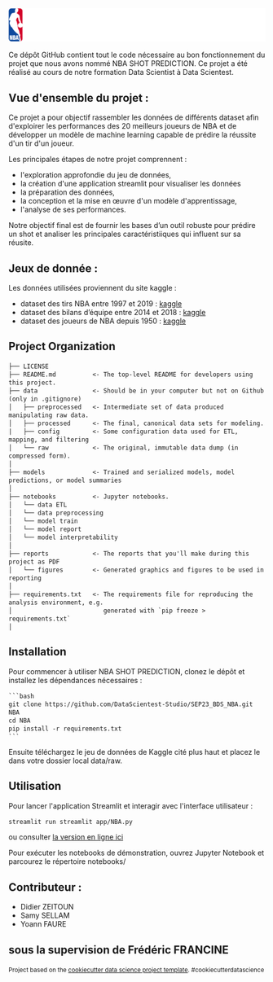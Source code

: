 ![NBA_prediction](reports/NBA_white.png)


Ce dépôt GitHub contient tout le code nécessaire au bon fonctionnement du projet que nous avons nommé NBA SHOT PREDICTION.
Ce projet a été réalisé au cours de notre formation Data Scientist à Data Scientest.

## Vue d'ensemble du projet :

Ce projet a pour objectif rassembler les données de différents dataset afin d'exploirer les performances des 20 meilleurs joueurs de NBA et de développer un modèle de machine learning capable de prédire la réussite d'un tir d'un joueur.

Les principales étapes de notre projet comprennent :  
- l'exploration approfondie du jeu de données,
- la création d'une application streamlit pour visualiser les données  
- la préparation des données, 
- la conception et la mise en œuvre d'un modèle d'apprentissage, 
- l'analyse de ses performances.

Notre objectif final est de fournir les bases d’un outil robuste pour prédire un shot et analiser les principales caractéristiiques qui influent sur sa réusite.

## Jeux de donnée : 
Les données utilisées proviennent du site kaggle : 
- dataset des tirs NBA entre 1997 et 2019 : [kaggle](https://www.kaggle.com/jonathangmwl/nba-shot-locations)
- dataset des bilans d’équipe entre 2014 et 2018 : [kaggle](https://www.kaggle.com/nathanlauga/nba-games?select=ranking.csv)
- dataset des joueurs de NBA depuis 1950 : [kaggle](https://www.kaggle.com/drgilermo/nba-players-stats?select=Players.csv)


Project Organization
------------

    ├── LICENSE
    ├── README.md          <- The top-level README for developers using this project.
    ├── data               <- Should be in your computer but not on Github (only in .gitignore)
    │   ├── preprocessed   <- Intermediate set of data produced manipulating raw data.
    │   ├── processed      <- The final, canonical data sets for modeling.
    |   ├── config         <- Some configuration data used for ETL, mapping, and filtering
    │   └── raw            <- The original, immutable data dump (in compressed form).
    │
    ├── models             <- Trained and serialized models, model predictions, or model summaries
    │
    ├── notebooks          <- Jupyter notebooks.
    │   └── data ETL
    │   └── data preprocessing
    │   └── model train
    │   └── model report
    │   └── model interpretability  
    │
    ├── reports            <- The reports that you'll make during this project as PDF
    │   └── figures        <- Generated graphics and figures to be used in reporting
    │
    ├── requirements.txt   <- The requirements file for reproducing the analysis environment, e.g.
    │                         generated with `pip freeze > requirements.txt`
    │


## Installation

Pour commencer à utiliser NBA SHOT PREDICTION, clonez le dépôt et installez les dépendances nécessaires :

    ```bash
    git clone https://github.com/DataScientest-Studio/SEP23_BDS_NBA.git NBA
    cd NBA
    pip install -r requirements.txt
    ```

Ensuite téléchargez le jeu de données de Kaggle cité plus haut et placez le dans votre dossier local data/raw.

## Utilisation

Pour lancer l'application Streamlit et interagir avec l'interface utilisateur :

```bash
streamlit run streamlit app/NBA.py 
```

ou consulter [la version en ligne ici](https://nbaprediction.streamlit.app)

Pour exécuter les notebooks de démonstration, ouvrez Jupyter Notebook et parcourez le répertoire notebooks/

## Contributeur : 

- Didier ZEITOUN
- Samy SELLAM
- Yoann FAURE

sous la supervision de Frédéric FRANCINE 
--------

<p><small>Project based on the <a target="_blank" href="https://drivendata.github.io/cookiecutter-data-science/">cookiecutter data science project template</a>. #cookiecutterdatascience</small></p>
